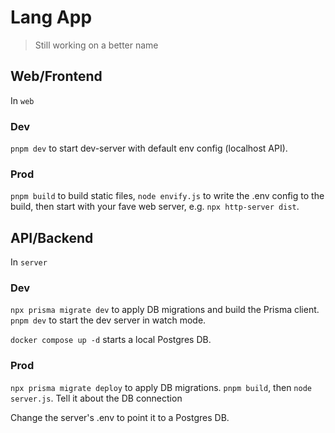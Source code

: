 # Lang App

> Still working on a better name

## Web/Frontend

In `web`

### Dev

`pnpm dev` to start dev-server with default env config (localhost API).

### Prod

`pnpm build` to build static files, `node envify.js` to write the .env config to the build, then start with your fave web server, e.g. `npx http-server dist`.

## API/Backend

In `server`

### Dev

`npx prisma migrate dev` to apply DB migrations and build the Prisma client. `pnpm dev` to start the dev server in watch mode.

`docker compose up -d` starts a local Postgres DB.

### Prod

`npx prisma migrate deploy` to apply DB migrations. `pnpm build`, then `node server.js`. Tell it about the DB connection

Change the server's .env to point it to a Postgres DB.
